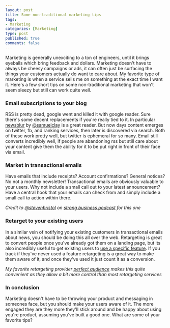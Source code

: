 ```yaml
--- 
layout: post
title: Some non-traditional marketing tips
tags: 
- Marketing
categories: [Marketing]
type: post
published: true
comments: false
---
```


Marketing is generally unexciting to a ton of engineers, until it brings eyeballs which bring feedback and dollars. Marketing doesn't have to always be cheesy campaigns or ads, it can often just be surfacing the things your customers actually do want to care about. My favorite type of marketing is when a service sells me on something at the exact time I want it. Here's a few short tips on some non-traditional marketing that won't seem sleezy but still can work quite well. 

<!--more-->

### Email subscriptions to your blog

RSS is pretty dead, google went and killed it with google reader. Sure there's some decent replacements if you're really tied to it. In particular [newsblur](http://newsblur.com/) by [@samuelclay](http://www.twitter.com/samuelclay) is a great reader. But now days content emerges on twitter, fb, and ranking services, then later is discovered via search. Both of these work pretty well, but twitter is ephemeral for so many. Email still converts incredibly well, if people are abandoning rss but still care about your content give them the ability for it to be put right in front of their face via email. 


### Market in transactional emails

Have emails that include receipts? Account confirmations? General notices? No not a monthly newsletter! Transactional emails are obviously valuable to your users. Why not include a small call out to your latest announcement? Have a central hook that your emails can check from and simply include a small call to action within there.

*Credit to [@stevenbristol](http://www.twitter.com/stevenbristol) on [strong business podcast](http://strongbusinessespodcast.com/16571/149964-episode-17-security-authy-and-disney) for this one*

### Retarget to your existing users

In a similar vein of notifying your existing customers in transactional emails about news, you should be doing this all over the web. Retargeting is great to convert people once you've already got them on a landing page, but its also incredibly useful to get existing users to [use a specific feature](http://insideintercom.io/talk-product-strategy-saying/). If you track if they've never used a feature retargeting is a great way to make them aware of it, and once they've used it just count it as a conversion.

*My favorite retargeting provider [perfect audience](http://www.perfectaudience.com/) makes this quite convenient as they allow a bit more control than most retargeting services*

### In conclusion

Marketing doesn't have to be throwing your product and messaging in someones face, but you should make your users aware of it. The more engaged they are they more they'll stick around and be happy about using you're product, assuming you've built a good one. What are some of your favorite tips?